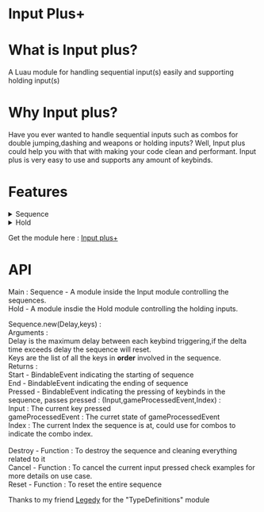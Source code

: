 # Input Plus+
# What is Input plus?
A Luau module for handling sequential input(s) easily and supporting holding input(s)

# Why Input plus?
Have you ever wanted to handle sequential inputs such as combos for double jumping,dashing and weapons or holding inputs? Well, Input plus could help you with that with making your code clean and performant. Input plus is very easy to use and supports any amount of keybinds.

# Features
<details>
  <summary>Sequence</summary>
  1) Sequences with delay specified (if delay is nil, no delay is included)<br>
  2) Any amount of keybinds can be put in the sequence.<br>
  3) Events to indicate starting of sequence,ending of sequence and pressing of keybinds<br>
  4) Feature to cancel the current input or reset the sequence.(Commonly used when gameProcessedEvent is true)<br>
</details>
<details>
  <summary>Hold</summary>
  1) Any amount of keybinds can be put in the holding list.<br>
  2) Events to indicate starting of holding,ending of holding and holding of specific keybinds<br>
  3) Feature to cancel the current input.(Commonly used when gameProcessedEvent is true)<br>
</details>

Get the module here : [Input plus+](https://www.roblox.com/library/7599649831/Input-Plus)<br>

# API
Main :
  Sequence - A module inside the Input module controlling the sequences.<br>
  Hold - A module insdie the Hold module controlling the holding inputs.<br>
  
  Sequence.new(Delay,keys) :<br>
    Arguments : <br>
      Delay is the maximum delay between each keybind triggering,if the delta time exceeds delay the sequence will reset.<br>
      Keys are the list of all the keys in **order** involved in the sequence.<br>
    Returns : <br>
      Start - BindableEvent indicating the starting of sequence<br>
      End - BindableEvent indicating the ending of sequence<br>
      Pressed - BindableEvent indicating the pressing of keybinds in the sequence, passes pressed : (Input,gameProcessedEvent,Index) :<br>
        Input : The current key pressed<br>
        gameProcessedEvent : The curret state of gameProcessedEvent <br>
        Index : The current Index the sequence is at, could use for combos to indicate the combo index.<br><br>
      Destroy - Function : To destroy the sequence and cleaning everything related to it<br>
      Cancel - Function : To cancel the current input pressed check examples for more details on use case.<br>
      Reset - Function : To reset the entire sequence<br>
      
  
  
Thanks to my friend [Legedy](https://www.roblox.com/users/1366383020/profile) for the "TypeDefinitions" module


